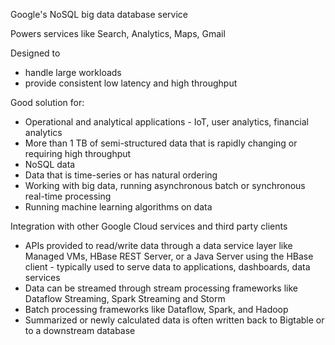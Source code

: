 Google's NoSQL big data database service

Powers services like Search, Analytics, Maps, Gmail

Designed to 
- handle large workloads
- provide consistent low latency and high throughput

Good solution for:
- Operational and analytical applications - IoT, user analytics, financial analytics
- More than 1 TB of semi-structured data that is rapidly changing or requiring high throughput
- NoSQL data
- Data that is time-series or has natural ordering
- Working with big data, running asynchronous batch or synchronous real-time processing
- Running machine learning algorithms on data

Integration with other Google Cloud services and third party clients
- APIs provided to read/write data through a data service layer like Managed VMs, HBase REST Server, or a Java Server using the HBase client - typically used to serve data to applications, dashboards, data services
- Data can be streamed through stream processing frameworks like Dataflow Streaming, Spark Streaming and Storm
- Batch processing frameworks like Dataflow, Spark, and Hadoop
- Summarized or newly calculated data is often written back to Bigtable or to a downstream database

